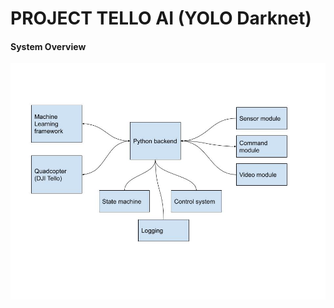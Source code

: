 # PROJECT TELLO AI (YOLO Darknet)

#### System Overview
![Component Diagram](component-diagram.jpg)


